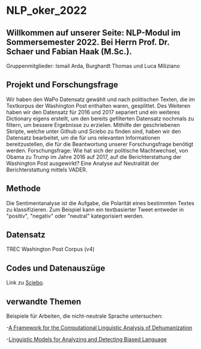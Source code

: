 # NLP_oker_2022
## Willkommen auf unserer Seite: NLP-Modul im Sommersemester 2022. Bei Herrn Prof. Dr. Schaer und Fabian Haak (M.Sc.).

Gruppenmitglieder: Ismail Arda, Burghardt Thomas und Luca Miliziano

## Projekt und Forschungsfrage

Wir haben den WaPo Datensatz gewählt und nach politischen Texten, die im Textkorpus der Washington Post enthalten waren, gesplittet. Des Weiteren haben wir den Datensatz für 2016 und 2017 separiert und ein weiteres Dictionary eigens erstellt, um den bereits gefilterten Datensatz nochmals zu filtern, um bessere Ergebnisse zu erzielen. Mithilfe der geschriebenen Skripte, welche unter Github und Sciebo zu finden sind, haben wir den Datensatz bearbeitet, um die für uns relevanten Informationen bereitzustellen, die für die Beantwortung unserer Forschungsfrage benötigt werden.
Forschungsfrage: Wie hat sich der politische Machtwechsel, von Obama zu Trump im Jahre 2016 auf 2017, auf die Berichterstattung der Washington Post ausgewirkt? Eine Analyse auf Neutralität der Berichterstattung mittels VADER.


## Methode

Die Sentimentanalyse ist die Aufgabe, die Polarität eines bestimmten Textes zu klassifizieren. Zum Beispiel kann ein textbasierter Tweet entweder in "positiv", "negativ" oder "neutral" kategorisiert werden. 

## Datensatz

TREC Washington Post Corpus (v4)

## Codes und Datenauszüge

Link zu [Sciebo](https://th-koeln.sciebo.de/apps/files/?dir=/NLP&fileid=676069869).

## verwandte Themen

Beispiele für Arbeiten, die nicht-neutrale Sprache untersuchen:

-[A Framework for the Computational Linguistic Analysis of Dehumanization](https://pubmed.ncbi.nlm.nih.gov/33733172/)

-[Linguistic Models for Analyzing and Detecting Biased Language](https://aclanthology.org/P13-1162.pdf)

